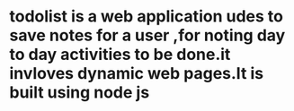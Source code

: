 # todolist is a web application udes to save notes for a user ,for noting day to day activities to be done.it invloves dynamic web pages.It is built using node js
